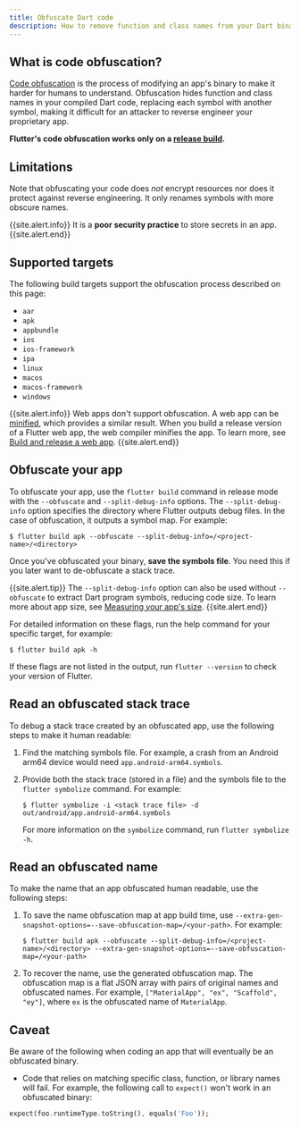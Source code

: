 ```yaml
---
title: Obfuscate Dart code
description: How to remove function and class names from your Dart binary.
---
```


<?code-excerpt path-base="deployment/obfuscate"?>

## What is code obfuscation?

[Code obfuscation][] is the process of modifying an
app's binary to make it harder for humans to understand.
Obfuscation hides function and class names in your
compiled Dart code, replacing each symbol with
another symbol, making it difficult for an attacker
to reverse engineer your proprietary app.

**Flutter's code obfuscation works
only on a [release build][].**

[Code obfuscation]: https://en.wikipedia.org/wiki/Obfuscation_(software)
[release build]: {{site.url}}/testing/build-modes#release

## Limitations

Note that obfuscating your code does _not_
encrypt resources nor does it protect against
reverse engineering.
It only renames symbols with more obscure names.

{{site.alert.info}}
  It is a **poor security practice** to
  store secrets in an app.
{{site.alert.end}}

## Supported targets

The following build targets
support the obfuscation process
described on this page:

* `aar`
* `apk`
* `appbundle`
* `ios`
* `ios-framework`
* `ipa`
* `linux`
* `macos`
* `macos-framework`
* `windows`

{{site.alert.info}}
  Web apps don't support obfuscation.
  A web app can be [minified][], which provides a similar result.
  When you build a release version of a Flutter web app,
  the web compiler minifies the app. To learn more,
  see [Build and release a web app][].
{{site.alert.end}}

[Build and release a web app]: {{site.url}}/deployment/web
[minified]: https://en.wikipedia.org/wiki/Minification_(programming)

## Obfuscate your app

To obfuscate your app, use the `flutter build` command
in release mode
with the `--obfuscate` and  `--split-debug-info` options.
The `--split-debug-info` option specifies the directory
where Flutter outputs debug files.
In the case of obfuscation, it outputs a symbol map.
For example:

```terminal
$ flutter build apk --obfuscate --split-debug-info=/<project-name>/<directory>
```

Once you've obfuscated your binary, **save
the symbols file**. You need this if you later
want to de-obfuscate a stack trace.

{{site.alert.tip}}
  The `--split-debug-info` option can also be used without `--obfuscate`
  to extract Dart program symbols, reducing code size.
  To learn more about app size, see [Measuring your app's size][].
{{site.alert.end}}

[Measuring your app's size]: {{site.url}}/perf/app-size

For detailed information on these flags, run
the help command for your specific target, for example:

```terminal
$ flutter build apk -h
```

If these flags are not listed in the output,
run `flutter --version` to check your version of Flutter.

## Read an obfuscated stack trace

To debug a stack trace created by an obfuscated app,
use the following steps to make it human readable:

1. Find the matching symbols file.
   For example, a crash from an Android arm64
   device would need `app.android-arm64.symbols`.

1. Provide both the stack trace (stored in a file)
   and the symbols file to the `flutter symbolize` command.
   For example:

   ```terminal
   $ flutter symbolize -i <stack trace file> -d out/android/app.android-arm64.symbols
   ```

   For more information on the `symbolize` command,
   run `flutter symbolize -h`.

## Read an obfuscated name

To make the name that an app obfuscated human readable,
use the following steps:

1. To save the name obfuscation map at app build time,
   use `--extra-gen-snapshot-options=--save-obfuscation-map=/<your-path>`.
   For example:

   ```terminal
   $ flutter build apk --obfuscate --split-debug-info=/<project-name>/<directory> --extra-gen-snapshot-options=--save-obfuscation-map=/<your-path>
   ```

1. To recover the name, use the generated obfuscation map.
   The obfuscation map is a flat JSON array with pairs of
   original names and obfuscated names. For example,
   `["MaterialApp", "ex", "Scaffold", "ey"]`, where `ex`
   is the obfuscated name of `MaterialApp`.

## Caveat

Be aware of the following when coding an app that will
eventually be an obfuscated binary.

* Code that relies on matching specific class, function,
  or library names will fail.
  For example, the following call to `expect()` won't
  work in an obfuscated binary:

<?code-excerpt "lib/main.dart (Expect)"?>
```dart
expect(foo.runtimeType.toString(), equals('Foo'));
```
